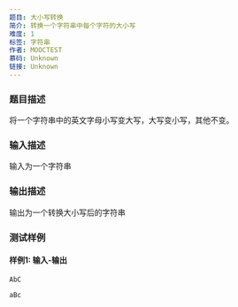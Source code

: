 ```yaml
---
题目: 大小写转换
简介: 转换一个字符串中每个字符的大小写
难度: 1
标签: 字符串
作者: MOOCTEST
慕码: Unknown
链接: Unknown
---
```


### 题目描述

将一个字符串中的英文字母小写变大写，大写变小写，其他不变。

### 输入描述

输入为一个字符串

### 输出描述

输出为一个转换大小写后的字符串

### 测试样例

#### 样例1: 输入-输出

```
AbC
```

```
aBc
```

